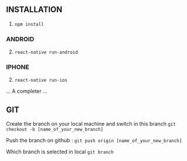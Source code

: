 ## INSTALLATION ##

1. ```npm install```

### ANDROID
2. ```react-native run-android```

### IPHONE
2. ```react-native run-ios```

... A completer
...



## GIT

Create the branch on your local machine and switch in this branch
```git checkout -b [name_of_your_new_branch]```

Push the branch on github :
```git push origin [name_of_your_new_branch]```


Which branch is selected in local
```git branch```
